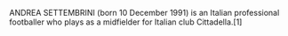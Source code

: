 ANDREA SETTEMBRINI (born 10 December 1991) is an Italian professional footballer who plays as a midfielder for Italian club Cittadella.[1]
